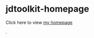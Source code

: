 # jdtoolkit-homepage
<p> Click here to view <a href="file:///Users/qiwenruan/Desktop/coding/index.html"> my homepage</a></p>.

